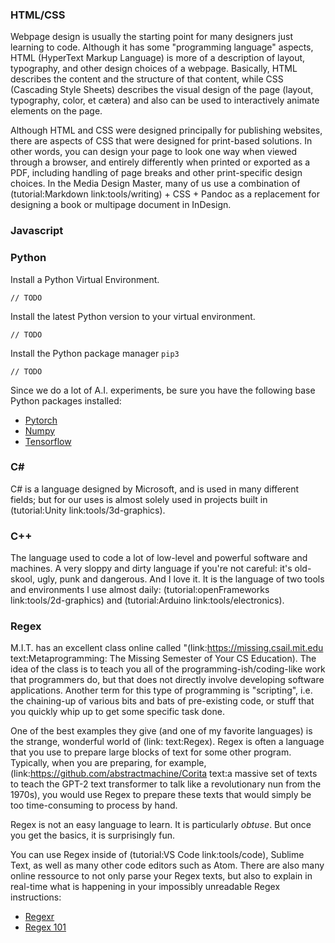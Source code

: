 ### HTML/CSS
Webpage design is usually the starting point for many designers just learning to code. Although it has some "programming language" aspects, HTML (HyperText Markup Language) is more of a description of layout, typography, and other design choices of a webpage. Basically, HTML describes the content and the structure of that content, while CSS (Cascading Style Sheets) describes the visual design of the page (layout, typography, color, et cætera) and also can be used to interactively animate elements on the page.

Although HTML and CSS were designed principally for publishing websites, there are aspects of CSS that were designed for print-based solutions. In other words, you can design your page to look one way when viewed through a browser, and entirely differently when printed or exported as a PDF, including handling of page breaks and other print-specific design choices. In the Media Design Master, many of us use a combination of (tutorial:Markdown link:tools/writing) + CSS + Pandoc as a replacement for designing a book or multipage document in InDesign.

### Javascript


### Python
Install a Python Virtual Environment.

```
// TODO
```

Install the latest Python version to your virtual environment.

```
// TODO
```

Install the Python package manager `pip3`

```
// TODO
```

Since we do a lot of A.I. experiments, be sure you have the following base Python packages installed:

- [Pytorch](https://pytorch.org/get-started/locally/)
- [Numpy](https://numpy.org/install/)
- [Tensorflow](https://www.tensorflow.org/install/pip?hl=fr)

### C#

C# is a language designed by Microsoft, and is used in many different fields; but for our uses is almost solely used in projects built in (tutorial:Unity link:tools/3d-graphics).

### C++

The language used to code a lot of low-level and powerful software and machines. A very sloppy and dirty language if you're not careful: it's old-skool, ugly, punk and dangerous. And I love it. It is the language of two tools and environments I use almost daily: (tutorial:openFrameworks link:tools/2d-graphics) and (tutorial:Arduino link:tools/electronics).

### Regex

M.I.T. has an excellent class online called "(link:https://missing.csail.mit.edu text:Metaprogramming: The Missing Semester of Your CS Education). The idea of the class is to teach you all of the programming-ish/coding-like work that programmers do, but that does not directly involve developing software applications. Another term for this type of programming is "scripting", i.e. the chaining-up of various bits and bats of pre-existing code, or stuff that you quickly whip up to get some specific task done.

One of the best examples they give (and one of my favorite languages) is the strange, wonderful world of (link: text:Regex). Regex is often a language that you use to prepare large blocks of text for some other program. Typically, when you are preparing, for example, (link:https://github.com/abstractmachine/Corita text:a massive set of texts to teach the GPT-2 text transformer to talk like a revolutionary nun from the 1970s), you would use Regex to prepare these texts that would simply be too time-consuming to process by hand.

Regex is not an easy language to learn. It is particularly *obtuse*. But once you get the basics, it is surprisingly fun.

You can use Regex inside of (tutorial:VS Code link:tools/code), Sublime Text, as well as many other code editors such as Atom. There are also many online ressource to not only parse your Regex texts, but also to explain in real-time what is happening in your impossibly unreadable Regex instructions:

- [Regexr](https://regexr.com)
- [Regex 101](https://regex101.com)
